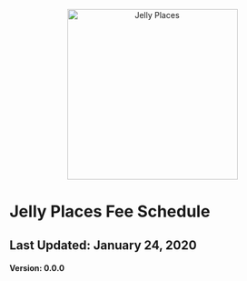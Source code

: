 <p align="center">
  <a href="https://JellyPlaces.com">
    <img alt="Jelly Places"
    src="https://blog.jellyplaces.com/assets/logo/Jelly-Places-Logo.svg"
    width="300" />
  </a>
</p>

# Jelly Places Fee Schedule

##  Last Updated: January 24, 2020

####  Version: 0.0.0
